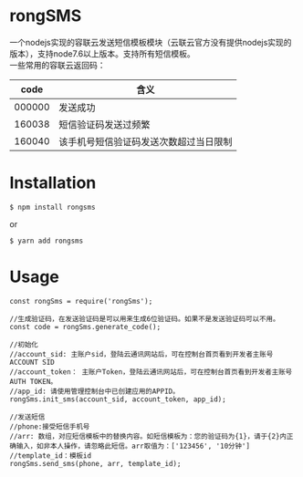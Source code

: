 # rongSMS
一个nodejs实现的容联云发送短信模板模块（云联云官方没有提供nodejs实现的版本），支持node7.6以上版本。支持所有短信模板。<br/>
一些常用的容联云返回码：<br/>

| code  |   含义                              |
|-------|------------------------------------|
|000000  | 发送成功                            |
|160038  | 短信验证码发送过频繁                  |
|160040  | 该手机号短信验证码发送次数超过当日限制   |

# Installation
```
$ npm install rongsms
```
or

```
$ yarn add rongsms
```

# Usage

```
const rongSms = require('rongSms');

//生成验证码，在发送验证码是可以用来生成6位验证码。如果不是发送验证码可以不用。
const code = rongSms.generate_code();

//初始化
//account_sid: 主账户sid，登陆云通讯网站后，可在控制台首页看到开发者主账号ACCOUNT SID
//account_token： 主账户Token，登陆云通讯网站后，可在控制台首页看到开发者主账号AUTH TOKEN。
//app_id: 请使用管理控制台中已创建应用的APPID。
rongSms.init_sms(account_sid, account_token, app_id);

//发送短信
//phone:接受短信手机号
//arr: 数组，对应短信模板中的替换内容。如短信模板为：您的验证码为{1}，请于{2}内正确输入，如非本人操作，请忽略此短信。arr取值为：['123456', '10分钟']
//template_id：模板id
rongSms.send_sms(phone, arr, template_id);

```
